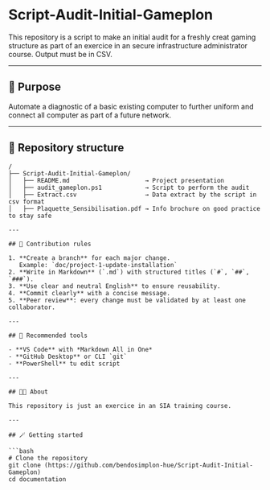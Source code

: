 # Script-Audit-Initial-Gameplon

This repository is a script to make an initial audit for a freshly creat gaming structure as part of an exercice in an secure infrastructure administrator course. Output must be in CSV. 

---

## 🎯 Purpose

Automate a diagnostic of a basic existing computer to further uniform and connect all computer as part of a future network.

---

## 📂 Repository structure

```
/
├── Script-Audit-Initial-Gameplon/
│   ├── README.md                     → Project presentation
│   ├── audit_gameplon.ps1            → Script to perform the audit
│   ├── Extract.csv                   → Data extract by the script in csv format
│   ├── Plaquette_Sensibilisation.pdf → Info brochure on good practice to stay safe

---

## 🧩 Contribution rules

1. **Create a branch** for each major change.  
   Example: `doc/project-1-update-installation`
2. **Write in Markdown** (`.md`) with structured titles (`#`, `##`, `###`).
3. **Use clear and neutral English** to ensure reusability.
4. **Commit clearly** with a concise message.
5. **Peer review**: every change must be validated by at least one collaborator.

---

## 🧰 Recommended tools

- **VS Code** with *Markdown All in One*
- **GitHub Desktop** or CLI `git`
- **PowerShell** tu edit script

---

## 🧑‍💻 About

This repository is just an exercice in an SIA training course.

---

## 🪄 Getting started

```bash
# Clone the repository
git clone (https://github.com/bendosimplon-hue/Script-Audit-Initial-Gameplon)
cd documentation
